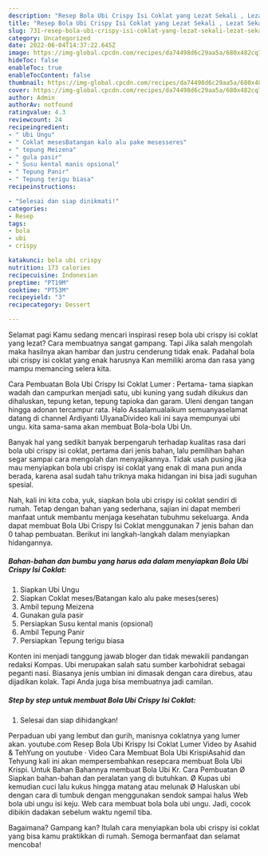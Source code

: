```yaml
---
description: "Resep Bola Ubi Crispy Isi Coklat yang Lezat Sekali , Lezat Sekali"
title: "Resep Bola Ubi Crispy Isi Coklat yang Lezat Sekali , Lezat Sekali"
slug: 731-resep-bola-ubi-crispy-isi-coklat-yang-lezat-sekali-lezat-sekali
category: Uncategorized
date: 2022-06-04T14:37:22.645Z
image: https://img-global.cpcdn.com/recipes/da74498d6c29aa5a/680x482cq70/bola-ubi-crispy-isi-coklat-foto-resep-utama.jpg
hideToc: false
enableToc: true
enableTocContent: false
thumbnail: https://img-global.cpcdn.com/recipes/da74498d6c29aa5a/680x482cq70/bola-ubi-crispy-isi-coklat-foto-resep-utama.jpg
cover: https://img-global.cpcdn.com/recipes/da74498d6c29aa5a/680x482cq70/bola-ubi-crispy-isi-coklat-foto-resep-utama.jpg
author: Admin
authorAv: notfound
ratingvalue: 4.3
reviewcount: 24
recipeingredient:
- " Ubi Ungu"
- " Coklat mesesBatangan kalo alu pake mesesseres"
- " tepung Meizena"
- " gula pasir"
- " Susu kental manis opsional"
- " Tepung Panir"
- " Tepung terigu biasa"
recipeinstructions:

- "Selesai dan siap dinikmati!"
categories:
- Resep
tags:
- bola
- ubi
- crispy

katakunci: bola ubi crispy 
nutrition: 173 calories
recipecuisine: Indonesian
preptime: "PT19M"
cooktime: "PT53M"
recipeyield: "3"
recipecategory: Dessert

---
```



Selamat pagi Kamu sedang mencari inspirasi resep bola ubi crispy isi coklat yang lezat? Cara membuatnya sangat gampang. Tapi Jika salah mengolah maka hasilnya akan hambar dan justru cenderung tidak enak. Padahal bola ubi crispy isi coklat yang enak harusnya Kan memiliki aroma dan rasa yang mampu memancing selera kita.


Cara Pembuatan Bola Ubi Crispy Isi Coklat Lumer : Pertama- tama siapkan wadah dan campurkan menjadi satu, ubi kuning yang sudah dikukus dan dihaluskan, tepung ketan, tepung tapioka dan garam. Uleni dengan tangan hingga adonan tercampur rata. Halo Assalamualaikum semuanyaselamat datang di channel Ardiyanti UlyanaDivideo kali ini saya mempunyai ubi ungu. kita sama-sama akan membuat Bola-bola Ubi Un.

Banyak hal yang sedikit banyak berpengaruh terhadap kualitas rasa dari bola ubi crispy isi coklat, pertama dari jenis bahan, lalu pemilihan bahan segar sampai cara mengolah dan menyajikannya. Tidak usah pusing jika mau menyiapkan bola ubi crispy isi coklat yang enak di mana pun anda berada, karena asal sudah tahu triknya maka hidangan ini bisa jadi suguhan spesial.


Nah, kali ini kita coba, yuk, siapkan bola ubi crispy isi coklat sendiri di rumah. Tetap dengan bahan yang sederhana, sajian ini dapat memberi manfaat untuk membantu menjaga kesehatan tubuhmu sekeluarga. Anda dapat membuat Bola Ubi Crispy Isi Coklat menggunakan 7 jenis bahan dan 0 tahap pembuatan. Berikut ini langkah-langkah dalam menyiapkan hidangannya.

<!--inarticleads1-->

##### Bahan-bahan dan bumbu yang harus ada dalam menyiapkan Bola Ubi Crispy Isi Coklat:

1. Siapkan  Ubi Ungu
1. Siapkan  Coklat meses/Batangan kalo alu pake meses(seres)
1. Ambil  tepung Meizena
1. Gunakan  gula pasir
1. Persiapkan  Susu kental manis (opsional)
1. Ambil  Tepung Panir
1. Persiapkan  Tepung terigu biasa


Konten ini menjadi tanggung jawab bloger dan tidak mewakili pandangan redaksi Kompas. Ubi merupakan salah satu sumber karbohidrat sebagai peganti nasi. Biasanya jenis umbian ini dimasak dengan cara direbus, atau dijadikan kolak. Tapi Anda juga bisa membuatnya jadi camilan. 

<!--inarticleads2-->

##### Step by step untuk membuat Bola Ubi Crispy Isi Coklat:


1. Selesai dan siap dihidangkan!

Perpaduan ubi yang lembut dan gurih, manisnya coklatnya yang lumer akan. youtube.com Resep Bola Ubi Krispy Isi Coklat Lumer Video by Asahid &amp; TehYung on youtube · Video Cara Membuat Bola Ubi KrispiAsahid dan Tehyung kali ini akan mempersembahkan resepcara membuat Bola Ubi Krispi. Untuk Bahan Bahannya membuat Bola Ubi Kr. Cara Pembuatan Ø Siapkan bahan-bahan dan peralatan yang di butuhkan. Ø Kupas ubi kemudian cuci lalu kukus hingga matang atau melunak Ø Haluskan ubi dengan cara di tumbuk dengan menggunakan sendok sampai halus Web bola ubi ungu isi keju. Web cara membuat bola bola ubi ungu. Jadi, cocok dibikin dadakan sebelum waktu ngemil tiba. 

Bagaimana? Gampang kan? Itulah cara menyiapkan bola ubi crispy isi coklat yang bisa kamu praktikkan di rumah. Semoga bermanfaat dan selamat mencoba!
